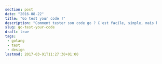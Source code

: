 ```yaml
---
section: post
date: "2016-08-22"
title: "Go test your code !"
description: "Comment tester son code go ? C'est facile, simple, mais bon toujours aussi chiant ..."
slug: go-test-your-code
draft: true
tags:
 - golang
 - test
 - design
lastmod: 2017-03-01T11:27:30+01:00
---
```

